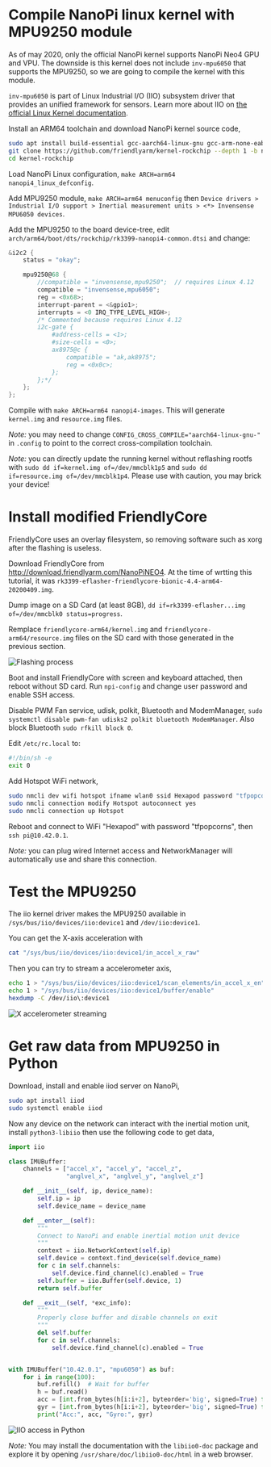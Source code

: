 # Compile NanoPi linux kernel with MPU9250 module

As of may 2020, only the official NanoPi kernel supports NanoPi Neo4 GPU and VPU.
The downside is this kernel does not include `inv-mpu6050` that supports the MPU9250,
so we are going to compile the kernel with this module.

`inv-mpu6050` is part of Linux Industrial I/O (IIO) subsystem driver
that provides an unified framework for sensors.
Learn more about IIO on [the official Linux Kernel documentation](https://www.kernel.org/doc/html/v4.14/driver-api/iio/index.html).

Install an ARM64 toolchain and download NanoPi kernel source code,
```bash
sudo apt install build-essential gcc-aarch64-linux-gnu gcc-arm-none-eabi
git clone https://github.com/friendlyarm/kernel-rockchip --depth 1 -b nanopi4-linux-v4.4.y
cd kernel-rockchip
```

Load NanoPi Linux configuration, `make ARCH=arm64 nanopi4_linux_defconfig`.

Add MPU9250 module, `make ARCH=arm64 menuconfig` then
`Device drivers > Industrial I/O support > Inertial measurement units > <*> Invensense MPU6050 devices`.

Add the MPU9250 to the board device-tree, edit `arch/arm64/boot/dts/rockchip/rk3399-nanopi4-common.dtsi`
and change:
```C
&i2c2 {
	status = "okay";

	mpu9250@68 {
		//compatible = "invensense,mpu9250";  // requires Linux 4.12
		compatible = "invensense,mpu6050";
		reg = <0x68>;
		interrupt-parent = <&gpio1>;
		interrupts = <0 IRQ_TYPE_LEVEL_HIGH>;
		/* Commented because requires Linux 4.12
		i2c-gate {
			#address-cells = <1>;
			#size-cells = <0>;
			ax8975@c {
				compatible = "ak,ak8975";
				reg = <0x0c>;
			};
		};*/
	};
};
```

Compile with `make ARCH=arm64 nanopi4-images`.
This will generate `kernel.img` and `resource.img` files.

*Note:* you may need to change `CONFIG_CROSS_COMPILE="aarch64-linux-gnu-"` in `.config`
to point to the correct cross-compilation toolchain.

*Note:* you can directly update the running kernel without reflashing rootfs with
`sudo dd if=kernel.img of=/dev/mmcblk1p5` and `sudo dd if=resource.img of=/dev/mmcblk1p4`.
Please use with caution, you may brick your device!

# Install modified FriendlyCore

FriendlyCore uses an overlay filesystem, so removing software such as xorg after the flashing is useless.

Download FriendlyCore from <http://download.friendlyarm.com/NanoPiNEO4>.
At the time of wrtting this tutorial, it was `rk3399-eflasher-friendlycore-bionic-4.4-arm64-20200409.img`.

Dump image on a SD Card (at least 8GB), `dd if=rk3399-eflasher...img of=/dev/mmcblk0 status=progress`.

Remplace `friendlycore-arm64/kernel.img` and `friendlycore-arm64/resource.img` files on the SD card
with those generated in the previous section.

![Flashing process](img/flashing_nanopi.jpg)

Boot and install FriendlyCore with screen and keyboard attached, then reboot without SD card.
Run `npi-config` and change user password and enable SSH access.

Disable PWM Fan service, udisk, polkit, Bluetooth and ModemManager,
`sudo systemctl disable pwm-fan udisks2 polkit bluetooth ModemManager`.
Also block Bluetooth `sudo rfkill block 0`.

Edit `/etc/rc.local` to:
```bash
#!/bin/sh -e
exit 0
```

Add Hotspot WiFi network,
```bash
sudo nmcli dev wifi hotspot ifname wlan0 ssid Hexapod password "tfpopcorns"
sudo nmcli connection modify Hotspot autoconnect yes
sudo nmcli connection up Hotspot
```

Reboot and connect to WiFi "Hexapod" with password "tfpopcorns",
then `ssh pi@10.42.0.1`.

*Note:* you can plug wired Internet access
and NetworkManager will automatically use and share this connection.

# Test the MPU9250

The iio kernel driver makes the MPU9250 available in
`/sys/bus/iio/devices/iio:device1` and `/dev/iio:device1`.

You can get the X-axis acceleration with
```bash
cat "/sys/bus/iio/devices/iio:device1/in_accel_x_raw"
```

Then you can try to stream a accelerometer axis,

```bash
echo 1 > "/sys/bus/iio/devices/iio:device1/scan_elements/in_accel_x_en"
echo 1 > "/sys/bus/iio/devices/iio:device1/buffer/enable"
hexdump -C /dev/iio\:device1
```

![X accelerometer streaming](img/iio_stream_axis.png)

# Get raw data from MPU9250 in Python

Download, install and enable iiod server on NanoPi,
```bash
sudo apt install iiod
sudo systemctl enable iiod
```

Now any device on the network can interact with the inertial motion unit,
install `python3-libiio` then use the following code to get data,
```python
import iio

class IMUBuffer:
    channels = ["accel_x", "accel_y", "accel_z",
                "anglvel_x", "anglvel_y", "anglvel_z"]

    def __init__(self, ip, device_name):
        self.ip = ip
        self.device_name = device_name

    def __enter__(self):
        """
        Connect to NanoPi and enable inertial motion unit device
        """
        context = iio.NetworkContext(self.ip)
        self.device = context.find_device(self.device_name)
        for c in self.channels:
            self.device.find_channel(c).enabled = True
        self.buffer = iio.Buffer(self.device, 1)
        return self.buffer

    def __exit__(self, *exc_info):
        """
        Properly close buffer and disable channels on exit
        """
        del self.buffer
        for c in self.channels:
            self.device.find_channel(c).enabled = True


with IMUBuffer("10.42.0.1", "mpu6050") as buf:
    for i in range(100):
        buf.refill()  # Wait for buffer
        h = buf.read()
        acc = [int.from_bytes(h[i:i+2], byteorder='big', signed=True) for i in range(0, 6, 2)]
        gyr = [int.from_bytes(h[i:i+2], byteorder='big', signed=True) for i in range(6, 12, 2)]
        print("Acc:", acc, "Gyro:", gyr)
```

![IIO access in Python](img/iio_python.png)

*Note:* You may install the documentation with the `libiio0-doc` package
and explore it by opening `/usr/share/doc/libiio0-doc/html` in a web browser.

